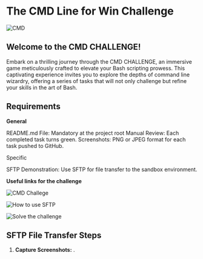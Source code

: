 # The CMD Line for Win Challenge

![CMD](https://static-assets.codecademy.com/assets/course-landing-page/meta/16x9/learn-the-command-line.jpg)

## Welcome to the CMD CHALLENGE!

Embark on a thrilling journey through the CMD CHALLENGE, an immersive game meticulously crafted to elevate your Bash scripting prowess. This captivating experience invites you to explore the depths of command line wizardry, offering a series of tasks that will not only challenge but refine your skills in the art of Bash.

## Requirements

**General**

README.md File: Mandatory at the project root
Manual Review: Each completed task turns green.
Screenshots: PNG or JPEG format for each task pushed to GitHub.

Specific

SFTP Demonstration: Use SFTP for file transfer to the sandbox environment.

**Useful links for the challenge**

![CMD Challege](https://cmdchallenge.com/#/count_string_in_line)

![How to use SFTP](https://www.digitalocean.com/community/tutorials/how-to-use-sftp-to-securely-transfer-files-with-a-remote-server)

![Solve the challenge](https://systemweakness.com/command-line-challenge-javad-solves-b591febae230)

## SFTP File Transfer Steps

1. **Capture Screenshots:**
  . 